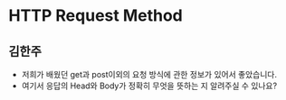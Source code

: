 # HTTP Request Method

## 김한주
- 저희가 배웠던 get과 post이외의 요청 방식에 관한 정보가 있어서 좋았습니다.
- 여기서 응답의 Head와 Body가 정확히 무엇을 뜻하는 지 알려주실 수 있나요?
